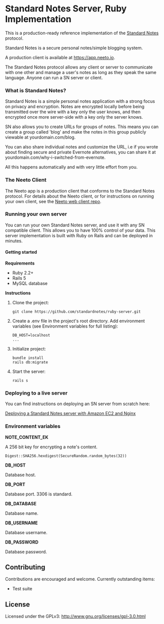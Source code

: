# Standard Notes Server, Ruby Implementation

This is a production-ready reference implementation of the [Standard Notes](standardnotes.org) protocol.

Standard Notes is a secure personal notes/simple blogging system.

A production client is available at https://app.neeto.io.

The Standard Notes protocol allows any client or server to communicate with one other and manage a user's notes as long as they speak the same language. Anyone can run a SN server or client.

### What is Standard Notes?
Standard Notes is a simple personal notes application with a strong focus on privacy and encryption. Notes are encrypted locally before being transmitted over the wire with a key only the user knows, and then encrypted once more server-side with a key only the server knows.

SN also allows you to create URLs for groups of notes. This means you can create a group called 'blog' and make the notes in this group publicly viewable at yourdomain.com/blog.

You can also share individual notes and customize the URL, i.e if you wrote about finding secure and private Evernote alternatives, you can share it at yourdomain.com/why-i-switched-from-evernote.

All this happens automatically and with very little effort from you.

### The Neeto Client

The Neeto app is a production client that conforms to the Standard Notes protocol. For details about the Neeto client, or for instructions on running your own client, see the [Neeto web client repo](https://github.com/neeto-project/neeto-web-client).

### Running your own server
You can run your own Standard Notes server, and use it with any SN compatible client. This allows you to have 100% control of your data. This server implementation is built with Ruby on Rails and can be deployed in minutes.

#### Getting started

**Requirements**

- Ruby 2.2+
- Rails 5
- MySQL database

**Instructions**

1. Clone the project:

	```
	git clone https://github.com/standardnotes/ruby-server.git
	```

2. Create a .env file in the project's root directory. Add environment variables (see Environment variables for full listing):

	```
	DB_HOST=localhost
	...
	```

3. Initialize project:

	```
	bundle install
	rails db:migrate
	```

4. Start the server:

	```
	rails s
	```

### Deploying to a live server

You can find instructions on deploying an SN server from scratch here:

[Deploying a Standard Notes server with Amazon EC2 and Nginx](https://github.com/standardnotes/ruby-server/wiki/Deploying-a-private-Standard-Notes-server-with-Amazon-EC2-and-Nginx)

### Environment variables


**NOTE_CONTENT_EK**

A 256 bit key for encrypting a note's content.

```
Digest::SHA256.hexdigest(SecureRandom.random_bytes(32))
```

**DB_HOST**

Database host.

**DB_PORT**

Database port. 3306 is standard.

**DB_DATABASE**

Database name.

**DB_USERNAME**

Database username.

**DB_PASSWORD**

Database password.

## Contributing
Contributions are encouraged and welcome. Currently outstanding items:

- Test suite

## License

Licensed under the GPLv3: http://www.gnu.org/licenses/gpl-3.0.html
